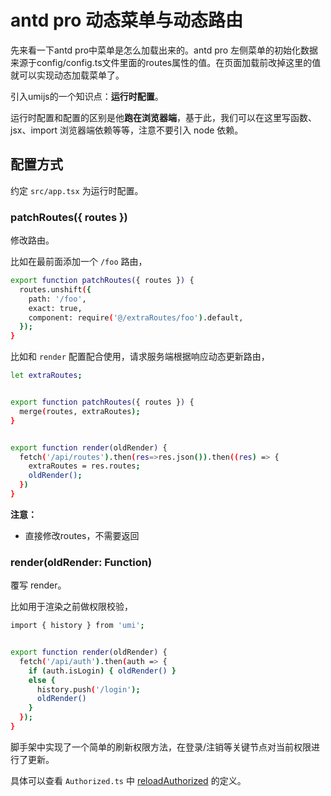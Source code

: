 # antd pro 动态菜单与动态路由

先来看一下antd pro中菜单是怎么加载出来的。antd pro 左侧菜单的初始化数据来源于config/config.ts文件里面的routes属性的值。在页面加载前改掉这里的值就可以实现动态加载菜单了。

引入umijs的一个知识点：**运行时配置**。

运行时配置和配置的区别是他**跑在浏览器端**，基于此，我们可以在这里写函数、jsx、import 浏览器端依赖等等，注意不要引入 node 依赖。

## 配置方式

约定 `src/app.tsx` 为运行时配置。

### patchRoutes({ routes })

修改路由。

比如在最前面添加一个 `/foo` 路由，

```bash
export function patchRoutes({ routes }) {
  routes.unshift({
    path: '/foo',
    exact: true,
    component: require('@/extraRoutes/foo').default,
  });
}
```

比如和 `render` 配置配合使用，请求服务端根据响应动态更新路由，

```bash
let extraRoutes;


export function patchRoutes({ routes }) {
  merge(routes, extraRoutes);
}


export function render(oldRender) {
  fetch('/api/routes').then(res=>res.json()).then((res) => { 
    extraRoutes = res.routes;
    oldRender();
  })
}
```

**注意：**

- 直接修改routes，不需要返回

### render(oldRender: Function)

覆写 render。

比如用于渲染之前做权限校验，

```bash
import { history } from 'umi';


export function render(oldRender) {
  fetch('/api/auth').then(auth => {
    if (auth.isLogin) { oldRender() }
    else { 
      history.push('/login'); 
      oldRender()
    }
  });
}
```

脚手架中实现了一个简单的刷新权限方法，在登录/注销等关键节点对当前权限进行了更新。

具体可以查看 `Authorized.ts` 中 [reloadAuthorized](https://github.com/ant-design/ant-design-pro/blob/33f562974d1c72e077652223bd816a57933fe242/src/utils/Authorized.ts) 的定义。

